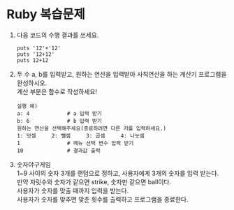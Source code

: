 # Ruby 복습문제  

1. 다음 코드의 수행 결과를 쓰세요.  
    ```
    puts '12'+'12'      
    puts '12+12'        
    puts 12+12          
    ```  

2. 두 수 a, b를 입력받고, 원하는 연산을 입력받아 사칙연산을 하는 계산기 프로그램을 완성하시오.  
계산 부분은 함수로 작성하세요!  
    ```
    실행 예)
    a: 4            # a 입력 받기
    b: 6            # b 입력 받기
    원하는 연산을 선택해주세요(종료하려면 다른 키를 입력하세요.)
    1: 덧셈     2: 뺄셈     3: 곱셈     4: 나눗셈
    1               # 메뉴 선택 변수 입력 받기
    10              # 결과값 출력    
    ```  

3. 숫자야구게임   
1~9 사이의 숫자 3개를 랜덤으로 정하고, 사용자에게 3개의 숫자를 입력 받는다.  
만약 자릿수와 숫자가 같으면 strike, 숫자만 같으면 ball이다.  
사용자가 숫자를 맞출 때까지 입력을 받는다.  
사용자가 숫자를 맞추면 맞춘 횟수를 출력하고 프로그램을 종료한다.  
    ```
    ```



